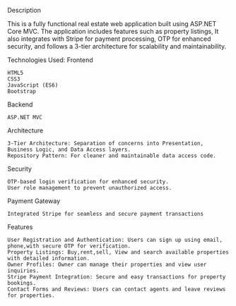 Description

This is a fully functional real estate web application built using ASP.NET Core MVC. The application includes features such as property listings, It also integrates with Stripe for payment processing, OTP for enhanced security, and follows a 3-tier architecture for scalability and maintainability.

Technologies Used:
Frontend

    HTML5
    CSS3
    JavaScript (ES6)
    Bootstrap

Backend

    ASP.NET MVC

Architecture

    3-Tier Architecture: Separation of concerns into Presentation, Business Logic, and Data Access layers.
    Repository Pattern: For cleaner and maintainable data access code.

Security

    OTP-based login verification for enhanced security.
    User role management to prevent unauthorized access.

Payment Gateway

    Integrated Stripe for seamless and secure payment transactions

Features

    User Registration and Authentication: Users can sign up using email, phone,with secure OTP for verification.
    Property Listings: Buy,rent,sell, View and search available properties with detailed information.
    Owner Profiles: Owner can manage their properties and view user inquiries.
    Stripe Payment Integration: Secure and easy transactions for property bookings.
    Contact Forms and Reviews: Users can contact agents and leave reviews for properties.
